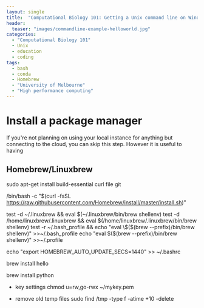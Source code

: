 ```yaml
---
layout: single
title:  "Computational Biology 101: Getting a Unix command line on Windows 10"
header:
  teaser: "images/commandline-example-helloworld.jpg"
categories:
  - "Computational Biology 101"
  - Unix
  - education
  - coding
tags:
  - bash
  - conda
  - Homebrew
  - "University of Melbourne"
  - "High performance computing"
---
```


# Install a package manager
If you're not planning on using your local instance for anything but connecting to the cloud, you can skip this step. However it is useful to having

## Homebrew/Linuxbrew

sudo apt-get install build-essential curl file git

/bin/bash -c "$(curl -fsSL https://raw.githubusercontent.com/Homebrew/install/master/install.sh)"

test -d ~/.linuxbrew && eval $(~/.linuxbrew/bin/brew shellenv)
test -d /home/linuxbrew/.linuxbrew && eval $(/home/linuxbrew/.linuxbrew/bin/brew shellenv)
test -r ~/.bash_profile && echo "eval \$($(brew --prefix)/bin/brew shellenv)" >>~/.bash_profile
echo "eval \$($(brew --prefix)/bin/brew shellenv)" >>~/.profile


echo "export HOMEBREW_AUTO_UPDATE_SECS=1440" >> ~/.bashrc

brew install hello

brew install python



- key settings
chmod u=rw,go-rwx ~/mykey.pem

- remove old temp files
sudo find /tmp -type f -atime +10 -delete
